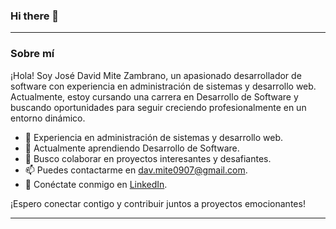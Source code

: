 ### Hi there 👋

---

### Sobre mí

¡Hola! Soy José David Mite Zambrano, un apasionado desarrollador de software con experiencia en administración de sistemas y desarrollo web. Actualmente, estoy cursando una carrera en Desarrollo de Software y buscando oportunidades para seguir creciendo profesionalmente en un entorno dinámico.

- 💼 Experiencia en administración de sistemas y desarrollo web.
- 🌱 Actualmente aprendiendo Desarrollo de Software.
- 👯 Busco colaborar en proyectos interesantes y desafiantes.
- 📫 Puedes contactarme en [dav.mite0907@gmail.com](mailto:dav.mite0907@gmail.com).
- 🔗 Conéctate conmigo en [LinkedIn](https://www.linkedin.com/in/davismz09/).

¡Espero conectar contigo y contribuir juntos a proyectos emocionantes!

---

